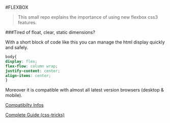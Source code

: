 #FLEXBOX

>This small repo explains the importance of using new flexbox css3 features.

###Tired of float, clear, static dimensions?

With a short block of code like this you can manage the html display quickly and safely.

```css
body{
display: flex;
flex-flow: column wrap;
justify-content: center;
align-items: center;
}
```

Moreover it is compatible with almost all latest version browsers (desktop & mobile).

[Compatibilty Infos](https://developer.mozilla.org/en-US/docs/Web/CSS/CSS_Flexible_Box_Layout/Using_CSS_flexible_boxes#Browser_compatibility)


[Complete Guide (css-tricks)](https://css-tricks.com/snippets/css/a-guide-to-flexbox)

